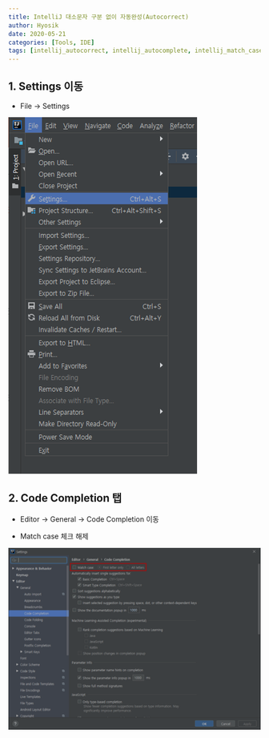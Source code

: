 ```yaml
---
title: IntelliJ 대소문자 구분 없이 자동완성(Autocorrect)
author: Hyosik
date: 2020-05-21
categories: [Tools, IDE]
tags: [intellij_autocorrect, intellij_autocomplete, intellij_match_case, 인텔리제이_자동완성_대소문자_구분_해제]
---
```


## 1. Settings 이동

* File → Settings

![img001](/assets/img/2020-05-21-intellij-autocorrect/img001.png)

## 2. Code Completion 탭

* Editor → General → Code Completion 이동

* Match case 체크 해제

![img002](/assets/img/2020-05-21-intellij-autocorrect/img002.png)
